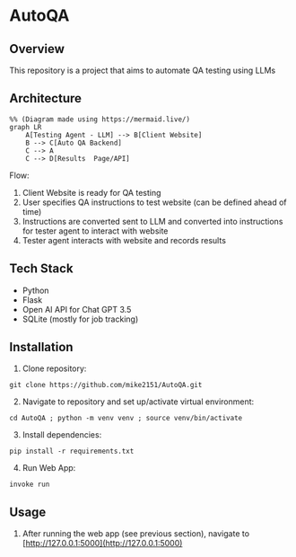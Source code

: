 # AutoQA

## Overview
This repository is a project that aims to automate QA testing using LLMs

## Architecture
```mermaid
%% (Diagram made using https://mermaid.live/)
graph LR
    A[Testing Agent - LLM] --> B[Client Website]
    B --> C[Auto QA Backend]
    C --> A
    C --> D[Results  Page/API]
```

Flow:
1. Client Website is ready for QA testing
2. User specifies QA instructions to test website (can be defined ahead of time)
3. Instructions are converted sent to LLM and converted into instructions for tester agent to interact with website 
4. Tester agent interacts with website and records results

## Tech Stack
- Python
- Flask
- Open AI API for Chat GPT 3.5
- SQLite (mostly for job tracking)

## Installation
1. Clone repository:
```
git clone https://github.com/mike2151/AutoQA.git
```

2. Navigate to repository and set up/activate virtual environment:
```
cd AutoQA ; python -m venv venv ; source venv/bin/activate
```

3. Install dependencies:
```
pip install -r requirements.txt
```

4. Run Web App:
```
invoke run
```

## Usage
1. After running the web app (see previous section), navigate to [http://127.0.0.1:5000](http://127.0.0.1:5000)